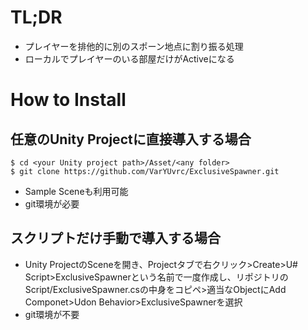 # TL;DR
- プレイヤーを排他的に別のスポーン地点に割り振る処理
- ローカルでプレイヤーのいる部屋だけがActiveになる

# How to Install

## 任意のUnity Projectに直接導入する場合
```shell
$ cd <your Unity project path>/Asset/<any folder>
$ git clone https://github.com/VarYUvrc/ExclusiveSpawner.git
```
- Sample Sceneも利用可能
- git環境が必要
## スクリプトだけ手動で導入する場合
- Unity ProjectのSceneを開き、Projectタブで右クリック>Create>U# Script>ExclusiveSpawnerという名前で一度作成し、リポジトリのScript/ExclusiveSpawner.csの中身をコピペ>適当なObjectにAdd Componet>Udon Behavior>ExclusiveSpawnerを選択
- git環境が不要